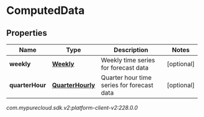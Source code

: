 # ComputedData


## Properties

| Name | Type | Description | Notes |
| ------------ | ------------- | ------------- | ------------- |
| **weekly** | [**Weekly**](Weekly) | Weekly time series for forecast data |  [optional] |
| **quarterHour** | [**QuarterHourly**](QuarterHourly) | Quarter hour time series for forecast data |  [optional] |




_com.mypurecloud.sdk.v2:platform-client-v2:228.0.0_
